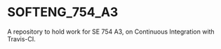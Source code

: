 # SOFTENG_754_A3
A repository to hold work for SE 754 A3, on Continuous Integration with Travis-CI.
